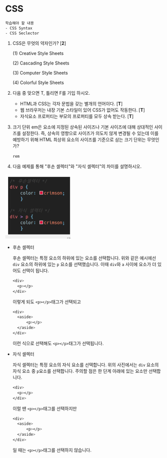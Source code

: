 # CSS

```
학습해야 할 내용
- CSS Syntax
- CSS Seclector
```

1. CSS은 무엇의 약자인가? [**2**]

   (1) Creative Style Sheets

   (2) Cascading Style Sheets

   (3) Computer Style Sheets

   (4) Colorful Style Sheets



2. 다음 중 맞으면 T, 틀리면 F를 기입 하시오.
   - HTML과 CSS는 각자 문법을 갖는 별개의 언어이다. [**T**]
   - 웹 브라우저는 내장 기본 스타일이 있어 CSS가 없어도 작동한다. [**T**]
   - 자식요소 프로퍼티는 부모의 프로퍼티를 모두 상속 받는다. [**T**]



3. 크기 단위 em은 요소에 지정된 상속된 사이즈나 기본 사이즈에 대해 상대적인 사이즈를 설정한다. 즉, 상속의 영향으로 사이즈가 의도치 않게 변경될 수 있는데 이를 예방하기 위해 HTML 최상위 요소의 사이즈를 기준으로 삼는 크기 단위는 무엇인가?

   `rem`

4. 다음 예제를 통해 "후손 셀렉터"와 "자식 셀렉터"의 차이를 설명하시오.

![](image/5.png)

- 후손 셀렉터

  후손 셀렉터는 특정 요소의 하위에 있는 요소를 선택합니다. 위와 같은 예시에선 `div` 요소의 하위에 있는 `p` 요소를 선택했습니다. 이때 `div`와 `a` 사이에 요소가 더 있어도 선택이 됩니다.

  ```css
  <div>
  	<p></p>
  </div>
  ```

  이렇게 되도 `<p></p>`태그가 선택되고

  ```css
  <div>
  	<aside>
  		<p></p>
  	</aside>
  </div>
  ```

  이런 식으로 선택해도 `<p></p>`태그가 선택됩니다.

- 자식 셀렉터

  자식 셀렉터는 특정 요소의 자식 요소를 선택합니다. 위의 사진에서는 `div` 요소의 자식 요소 중 `p`요소를 선택합니다. 주의할 점은 한 단계 아래에 있는 요소만 선택합니다.

  ```css
  <div>
  	<p></p>
  </div>
  ```

  이럴 땐 `<p></p>`태그를 선택하지만

  ```css
  <div>
  	<aside>
  		<p></p>
  	</aside>
  </div>
  ```

  일 때는 `<p></p>`태그를 선택하지 않습니다.

